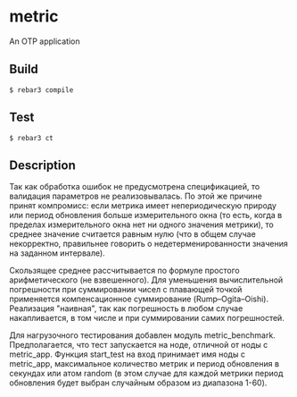 metric
=====

An OTP application

Build
-----

    $ rebar3 compile

Test
----
    $ rebar3 ct
    
Description
-----
Так как обработка ошибок не предусмотрена спецификацией, то валидация параметров
не реализовывалась. По этой же причине принят компромисс: если метрика имеет непериодическую
природу или период обновления больше измерительного окна (то есть, когда в пределах измерительного
окна нет ни одного значения метрики), то среднее значение считается равным нулю (что в общем случае 
некорректно, правильнее говорить о недетерменированности значения на заданном интервале).

Скользящее среднее рассчитывается по формуле простого арифметического (не взвешенного). 
Для уменьшения вычислительной погрешности при суммировании чисел с плавающей точкой
применяется компенсационное суммирование (Rump–Ogita–Oishi). Реализация "наивная", так как погрешность
в любом случае накапливается, в том числе и при суммировании самих погрешностей.

Для нагрузочного тестирования добавлен модуль metric_benchmark. Предполагается, что тест запускается
на ноде, отличной от ноды с metric_app. Функция start_test на вход принимает имя ноды с metric_app, 
максимальное количество метрик и период обновления в секундах или атом random (в этом случае для
каждой метрики период обновления будет выбран случайным образом из диапазона 1-60).
        